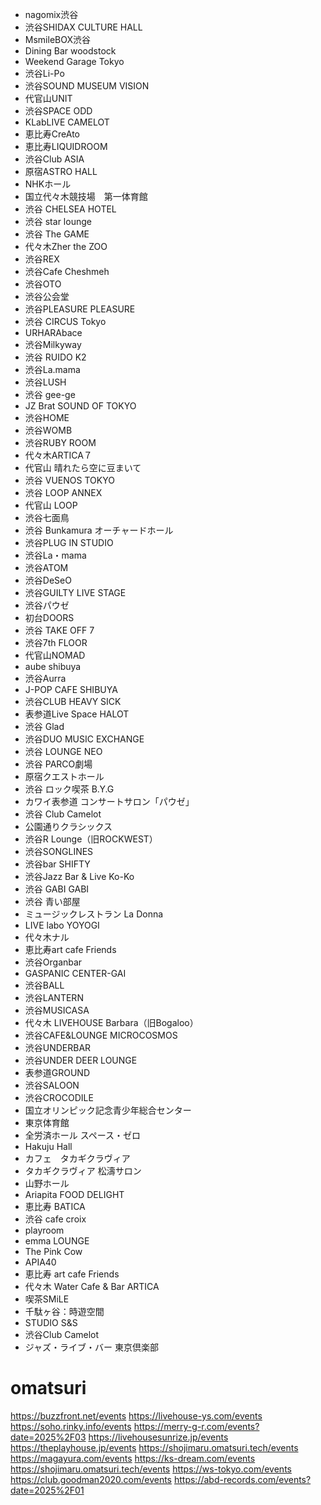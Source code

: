 - nagomix渋谷
- 渋谷SHIDAX CULTURE HALL
- MsmileBOX渋谷
- Dining Bar woodstock
- Weekend Garage Tokyo
- 渋谷Li-Po
- 渋谷SOUND MUSEUM VISION
- 代官山UNIT
- 渋谷SPACE ODD
- KLabLIVE CAMELOT
- 恵比寿CreAto
- 恵比寿LIQUIDROOM
- 渋谷Club ASIA
- 原宿ASTRO HALL
- NHKホール
- 国立代々木競技場　第一体育館
- 渋谷 CHELSEA HOTEL
- 渋谷 star lounge
- 渋谷 The GAME
- 代々木Zher the ZOO
- 渋谷REX
- 渋谷Cafe Cheshmeh
- 渋谷OTO
- 渋谷公会堂
- 渋谷PLEASURE PLEASURE
- 渋谷 CIRCUS Tokyo
- URHARAbace
- 渋谷Milkyway
- 渋谷 RUIDO K2
- 渋谷La.mama
- 渋谷LUSH
- 渋谷 gee-ge
- JZ Brat SOUND OF TOKYO
- 渋谷HOME
- 渋谷WOMB
- 渋谷RUBY ROOM
- 代々木ARTICA７
- 代官山 晴れたら空に豆まいて
- 渋谷 VUENOS TOKYO
- 渋谷 LOOP ANNEX
- 代官山 LOOP
- 渋谷七面鳥
- 渋谷 Bunkamura オーチャードホール
- 渋谷PLUG IN STUDIO
- 渋谷La・mama
- 渋谷ATOM
- 渋谷DeSeO
- 渋谷GUILTY LIVE STAGE
- 渋谷パウゼ
- 初台DOORS
- 渋谷 TAKE OFF 7
- 渋谷7th FLOOR
- 代官山NOMAD
- aube shibuya
- 渋谷Aurra
- J-POP CAFE SHIBUYA
- 渋谷CLUB HEAVY SICK
- 表参道Live Space HALOT
- 渋谷 Glad
- 渋谷DUO MUSIC EXCHANGE
- 渋谷 LOUNGE NEO
- 渋谷 PARCO劇場
- 原宿クエストホール
- 渋谷 ロック喫茶 B.Y.G
- カワイ表参道 コンサートサロン「パウゼ」
- 渋谷 Club Camelot
- 公園通りクラシックス
- 渋谷R Lounge（旧ROCKWEST）
- 渋谷SONGLINES
- 渋谷bar SHIFTY
- 渋谷Jazz Bar & Live Ko-Ko
- 渋谷 GABI GABI
- 渋谷 青い部屋
- ミュージックレストラン La Donna
- LIVE labo YOYOGI
- 代々木ナル
- 恵比寿art cafe Friends
- 渋谷Organbar
- GASPANIC CENTER-GAI
- 渋谷BALL
- 渋谷LANTERN
- 渋谷MUSICASA
- 代々木 LIVEHOUSE Barbara（旧Bogaloo）
- 渋谷CAFE&LOUNGE MICROCOSMOS
- 渋谷UNDERBAR
- 渋谷UNDER DEER LOUNGE
- 表参道GROUND
- 渋谷SALOON
- 渋谷CROCODILE
- 国立オリンピック記念青少年総合センター
- 東京体育館
- 全労済ホール スペース・ゼロ
- Hakuju Hall
- カフェ　タカギクラヴィア
- タカギクラヴィア 松濤サロン
- 山野ホール
- Ariapita FOOD DELIGHT
- 恵比寿 BATICA
- 渋谷 cafe croix
- playroom
- emma LOUNGE
- The Pink Cow
- APIA40
- 恵比寿 art cafe Friends
- 代々木 Water Cafe & Bar ARTICA
- 喫茶SMiLE
- 千駄ヶ谷：時遊空間
- STUDIO S&S
- 渋谷Club Camelot
- ジャズ・ライブ・バー 東京倶楽部


# omatsuri

https://buzzfront.net/events
https://livehouse-ys.com/events
https://soho.rinky.info/events
https://merry-g-r.com/events?date=2025%2F03
https://livehousesunrize.jp/events
https://theplayhouse.jp/events
https://shojimaru.omatsuri.tech/events
https://magayura.com/events
https://ks-dream.com/events
https://shojimaru.omatsuri.tech/events
https://ws-tokyo.com/events
https://club.goodman2020.com/events
https://abd-records.com/events?date=2025%2F01

